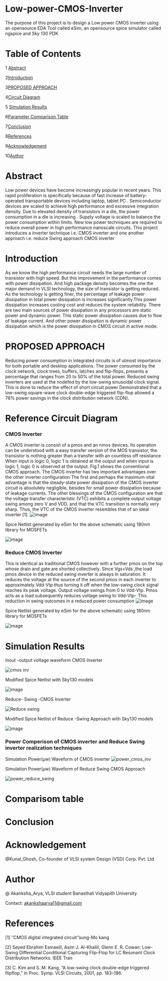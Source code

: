 # Low-power-CMOS-Inverter
The purpose of this project is to design a Low power CMOS inverter using an opensource EDA Tool called eSim, an opensource spice simulator called ngspice and Sky 130 PDK
# Table of Contents
1 [Abstract](#Abstract)

 2[Introduction](#Introduction)
 
 3[PROPOSED APPROACH](#PROPOSED_APPROACH)
 
 
 4[Circuit Diagram](#circuit_diagram)
 
 
 5 [Simulation Results](#Simulation_Results)
 
      
  6[Parameter Comparison Table](#comparisom_table)
  
  
  7[Conclusion](#conclusion)
  
  
  8[References](#References)
  
  9[Acknowledgement](#Acknowledgement)
  
  10[Author](#Author)
  
  
 
 
 
 
 # Abstract
 
 Low power devices have become increasingly popular in recent years. This rapid proliferation is specifically because of fast increase of battery-operated transportable devices including laptop, tablet PC . Semiconductor devices are scaled to achieve high performance and excessive integration density. Due to elevated density of transistors in a die, the power consumption in a die is increasing . Supply voltage is scaled to balance the power consumption within limits.
New low power techniques are required to reduce overall power in high performance nanoscale circuits.
This project introduces a inverter technique i.e. CMOS inverter and one another approach i.e. reduce Swing approach CMOS inverter



# Introduction
As we know the high performance circuit needs the large number of transistor with high speed. But this improvement in the performance comes with power dissipation. And high
package density becomes the one the major demand in VLSI technology, the size of transistor is getting reduced. As the technology is getting finer, the percentage of leakage power dissipation in total power dissipation is increases significantly.This power dissipation increases cooling cost and reduces the system reliability. There are two main sources of power dissipation in any processors are static power and dynamic power. This static power dissipation causes due to flow of leakage current. And other power dissipation is dynamic power dissipation which is the power dissipation in CMOS circuit in active mode.
# PROPOSED APPROACH
Reducing power consumption in integrated circuits is of utmost importance for both portable and desktop applications. The power consumed by the clock network, clock trees, buffers, latches and flip-flops, presents a percentage that ranges from 20 to 50% of the total power. Reduced swing inverters  are used at the nodefed by the low-swing sinusoidal clock signal. This is done to reduce the effect of short circuit power Demonstrated that a low-swing square-wave clock double-edge triggered flip-flop allowed a 78% power savings in the clock distribution network (CDN). 

# Reference Circuit Diagram
   ### CMOS Inverter
A CMOS inverter is consist of a pmos and an nmos devices. Its operation can be understood with a easy transfer version of the MOS transistor, the transistor is nothing greater than a transfer with an countless off resistance When input is logic 0, logic 1 is obtained at the output and when input is logic 1, logic 0 is observed at the output. Fig.1 shows the conventional CMOS approach.
The CMOS inverter has two important advantages over the other inverter configuration
The first and perhaps the maximum vital advantage is that the  steady-state power dissipation of the CMOS inverter circuit is absolutely negligible, besides for small power dissipation because of leakage currents.
The other blessings of the CMOS configuration are that the voltage transfer characteristic (VTC) exhibits a complete output voltage swing among zero V and VDD, and that the VTC transition is normally very sharp. Thus, the VTC of the CMOS inverter resembles that of an ideal inverter [1].
![image](https://user-images.githubusercontent.com/99197393/152998719-2120cd91-88d4-41db-9de4-4cfec4210fdd.png)

Spice Netlist generated by eSim for the above schematic using 180nm library for MOSFETs

![image](https://user-images.githubusercontent.com/99197393/153000990-d15cea86-9122-48fc-9347-f1347e27301f.png)


### Reduce CMOS Inverter
This is identical as traditional CMOS however with a further pmos on the top whose drain and gate are shorted collectively. Since Vgs=Vds ,the load pmos device in the reduced swing inverter is always in saturation. It reduces the voltage at the source of the second pmos in each inverter to approximately Vdd-Vtp thus turning it off when the low-swing clock signal reaches its peak voltage. Output voltage swings from 0 to Vdd-Vtp. Pmos acts as a load subsequently reduces voltage swing to Vdd-Vtp- This reduction in swing outcomes in a reduced power consumption
 ![image](https://user-images.githubusercontent.com/99197393/152999110-25b81c31-98fa-4731-8925-68d1764c7c46.png)
 
 Spice Netlist generated by eSim for the above schematic using 180nm library for MOSFETs

![image](https://user-images.githubusercontent.com/99197393/153001942-b3014e85-22a7-4ebe-8457-aac4fdb63c43.png)






# Simulation Results
Inout -output voltage waveform
CMOS Inverter

![cmos inv](https://user-images.githubusercontent.com/99197393/153339161-5a705a4c-e8da-4f53-aa75-8d368d6b981a.JPG) 

Modified Spice Netlist with Sky130 models

![image](https://user-images.githubusercontent.com/99197393/153339507-0a9b8155-0e1d-4452-b1d2-0ecede48ce6f.png)

Reduce- Swing -CMOS Inverter 

![Reduce swing](https://user-images.githubusercontent.com/99197393/153339639-69ff6376-356c-47f5-ac65-ac97deebcb28.JPG)

Modified Spice Netlist of Reduce -Swing Approach with Sky130 models

![image](https://user-images.githubusercontent.com/99197393/153339942-f256571f-0a6e-4355-8758-1808f262253c.png)

### Power Comperison of CMOS inverter and Reduce Swing inverter realization techniques

Simulation Power(µw) Waveform of CMOS inverter
![power_cmos_inv](https://user-images.githubusercontent.com/99197393/153353371-7186546b-ee67-4754-94b7-16fe0e6c3a41.JPG)

Simulation Power(µw) Waveform of Reduce Swing CMOS Approach

![power_reduce_swing](https://user-images.githubusercontent.com/99197393/153353509-638ac301-f106-4547-ada2-51c1c80590b6.JPG)


# Comparisom table

# Conclusion

# Acknowledgement
@Kunal_Ghosh, Co-founder of VLSI system Design (VSD) Corp. Pvt. Ltd

# Author
@ Akanksha_Arya, VLSI student Banasthali Vidyapith University

 Contact: akankshaarya11@gmail.com


# References
[1] ’’CMOS digital integrated circuit’’sung-Mo kang

[2]	Seyed Ebrahim Esmaeili, Asim J. Al-Khalili, Glenn E.
R. Cowan: Low-Swing Differential Conditional Capturing Flip-Flop for LC Resonant Clock Distribution Networks. IEEE Tran

[3] C. Kim and S. M. Kang, “A low-swing clock double-edge triggered flipflop,” in Proc. Symp. VLSI Circuits, 2001, pp. 183–186.




















